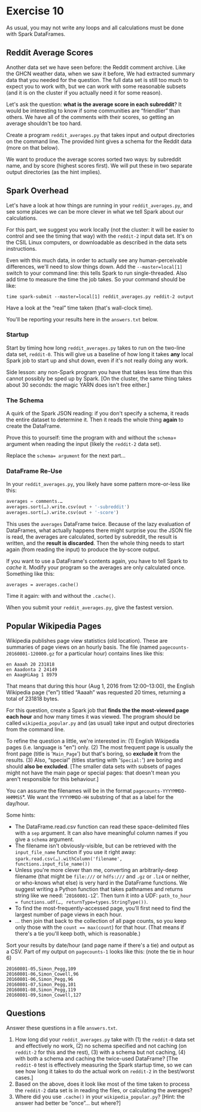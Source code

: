 # Exercise 10
As usual, you may not write any loops and all calculations must be done with Spark DataFrames.

## Reddit Average Scores

Another data set we have seen before: the Reddit comment archive. Like the GHCN weather data, when we saw it before, We had extracted summary data that you needed for the question. The full data set is still too much to expect you to work with, but we can work with some reasonable subsets (and it is on the cluster if you actually need it for some reason).

Let's ask the question: **what is the average score in each subreddit**? It would be interesting to know if some communities are “friendlier” than others. We have all of the comments with their scores, so getting an average shouldn't be too hard.

Create a program `reddit_averages.py` that takes input and output directories on the command line. The provided hint gives a schema for the Reddit data (more on that below).

We want to produce the average scores sorted two ways: by subreddit name, and by score (highest scores first). We will put these in two separate output directories (as the hint implies).

## Spark Overhead
Let's have a look at how things are running in your `reddit_averages.py`, and see some places we can be more clever in what we tell Spark about our calculations.

For this part, we suggest you work locally (not the cluster: it will be easier to control and see the timing that way) with the `reddit-2` input data set. It's on the CSIL Linux computers, or downloadable as described in the data sets instructions.

Even with this much data, in order to actually see any human-perceivable differences, we'll need to slow things down. Add the `--master=local[1]` switch to your command line: this tells Spark to run single-threaded. Also add time to measure the time the job takes. So your command should be like:
```
time spark-submit --master=local[1] reddit_averages.py reddit-2 output
```
Have a look at the “real” time taken (that's wall-clock time).

You'll be reporting your results here in the `answers.txt` below.

### Startup

Start by timing how long `reddit_averages.py` takes to run on the two-line data set, `reddit-0`. This will give us a baseline of how long it takes **any** local Spark job to start up and shut down, even if it's not really doing any work.

Side lesson: any non-Spark program you have that takes less time than this cannot possibly be sped up by Spark. [On the cluster, the same thing takes about 30 seconds: the magic YARN does isn't free either.]

### The Schema

A quirk of the Spark JSON reading: if you don't specify a schema, it reads the entire dataset to determine it. Then it reads the whole thing **again** to create the DataFrame.

Prove this to yourself: time the program with and without the `schema`= argument when reading the input (likely the `reddit-2` data set).

Replace the `schema= argument` for the next part…

### DataFrame Re-Use

In your `reddit_averages.py`, you likely have some pattern more-or-less like this:
```Python
averages = comments.…
averages.sort(…).write.csv(out + '-subreddit')
averages.sort(…).write.csv(out + '-score')
```
This uses the `averages` DataFrame twice. Because of the lazy evaluation of DataFrames, what actually happens there might surprise you: the JSON file is read, the averages are calculated, sorted by subreddit, the result is written, and the **result is discarded**. Then the whole thing needs to start again (from reading the input) to produce the by-score output.

If you want to use a DataFrame's contents again, you have to tell Spark to _cache_ it. Modify your program so the averages are only calculated once. Something like this:
```
averages = averages.cache()
```
Time it again: with and without the `.cache()`.

When you submit your `reddit_averages.py`, give the fastest version.

## Popular Wikipedia Pages

Wikipedia publishes page view statistics (old location). These are summaries of page views on an hourly basis. The file (named `pagecounts-20160801-120000.gz` for a particular hour) contains lines like this:
```
en Aaaah 20 231818
en Aaadonta 2 24149
en AaagHiAag 1 8979
```
That means that during this hour (Aug 1, 2016 from 12:00–13:00), the English Wikipedia page (“en”) titled “Aaaah” was requested 20 times, returning a total of 231818 bytes.

For this question, create a Spark job that **finds the the most-viewed page each hour** and how many times it was viewed. The program should be called `wikipedia_popular.py` and (as usual) take input and output directories from the command line.

To refine the question a little, we're interested in: (1) English Wikipedia pages (i.e. language is "en") only. (2) The most frequent page is usually the front page (title is '`Main_Page`') but that's boring, so **exclude it** from the results. (3) Also, “special” (titles starting with '`Special:`') are boring and should **also be excluded**. [The smaller data sets with subsets of pages might not have the main page or special pages: that doesn't mean you aren't responsible for this behaviour.]

You can assume the filenames will be in the format `pagecounts-YYYYMMDD-HHMMSS`*. We want the `YYYYMMDD-HH` substring of that as a label for the day/hour.

Some hints:
* The DataFrame.read.csv function can read these space-delimited files with a `sep` argument. It can also have meaningful column names if you give a `schema` argument.
* The filename isn't obviously-visible, but can be retrieved with the `input_file_name` function if you use it right away: `spark.read.csv(…).withColumn('filename', functions.input_file_name())`
* Unless you're more clever than me, converting an arbitrarily-deep filename (that might be `file:///` or `hdfs:///` and `.gz` or `.lz4` or neither, or who-knows what else) is very hard in the DataFrame functions. We suggest writing a Python function that takes pathnames and returns string like we need: '`20160801-1`2'. Then turn it into a UDF: `path_to_hour = functions.udf(…, returnType=types.StringType())`.
* To find the most-frequently-accessed page, you'll first need to find the largest number of page views in each hour.
* … then join that back to the collection of all page counts, so you keep only those with the `count == max(count`) for that hour. (That means if there's a tie you'll keep both, which is reasonable.) 

Sort your results by date/hour (and page name if there's a tie) and output as a CSV. Part of my output on `pagecounts-1` looks like this: (note the tie in hour 6)
```
20160801-05,Simon_Pegg,109
20160801-06,Simon_Cowell,96
20160801-06,Simon_Pegg,96
20160801-07,Simon_Pegg,101
20160801-08,Simon_Pegg,119
20160801-09,Simon_Cowell,127
```
## Questions
Answer these questions in a file `answers.txt`.
1. How long did your `reddit_averages.py` take with (1) the `reddit-0` data set and effectively no work, (2) no schema specified and not caching (on `reddit-2` for this and the rest), (3) with a schema but not caching, (4) with both a schema and caching the twice-used DataFrame? [The `reddit-0` test is effectively measuring the Spark startup time, so we can see how long it takes to do the actual work on `reddit-2` in the best/worst cases.]
2. Based on the above, does it look like most of the time taken to process the `reddit-2` data set is in reading the files, or calculating the averages?
3. Where did you use `.cache()` in your `wikipedia_popular.py`? [Hint: the answer had better be “once”… but where?] 